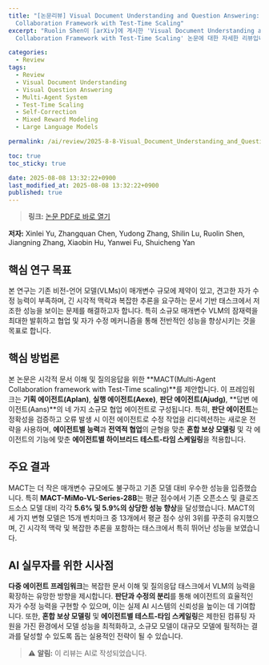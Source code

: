 ```yaml
---
title: "[논문리뷰] Visual Document Understanding and Question Answering: A Multi-Agent
  Collaboration Framework with Test-Time Scaling"
excerpt: "Ruolin Shen이 [arXiv]에 게시한 'Visual Document Understanding and Question Answering: A Multi-Agent
  Collaboration Framework with Test-Time Scaling' 논문에 대한 자세한 리뷰입니다."

categories:
  - Review
tags:
  - Review
  - Visual Document Understanding
  - Visual Question Answering
  - Multi-Agent System
  - Test-Time Scaling
  - Self-Correction
  - Mixed Reward Modeling
  - Large Language Models

permalink: /ai/review/2025-8-8-Visual_Document_Understanding_and_Question_Answering_A_Multi-Agent_Collaboration_Framework_with_Test-Time_Scaling/

toc: true
toc_sticky: true

date: 2025-08-08 13:32:22+0900
last_modified_at: 2025-08-08 13:32:22+0900
published: true
---
```

> **링크:** [논문 PDF로 바로 열기](https://arxiv.org/abs/2508.03404)

**저자:** Xinlei Yu, Zhangquan Chen, Yudong Zhang, Shilin Lu, Ruolin Shen, Jiangning Zhang, Xiaobin Hu, Yanwei Fu, Shuicheng Yan



## 핵심 연구 목표
본 연구는 기존 비전-언어 모델(VLMs)이 매개변수 규모에 제약이 있고, 견고한 자가 수정 능력이 부족하며, 긴 시각적 맥락과 복잡한 추론을 요구하는 문서 기반 태스크에서 저조한 성능을 보이는 문제를 해결하고자 합니다. 특히 소규모 매개변수 VLM의 잠재력을 최대한 발휘하고 협업 및 자가 수정 메커니즘을 통해 전반적인 성능을 향상시키는 것을 목표로 합니다.

## 핵심 방법론
본 논문은 시각적 문서 이해 및 질의응답을 위한 **MACT(Multi-Agent Collaboration framework with Test-Time scaling)**를 제안합니다. 이 프레임워크는 **기획 에이전트(Aplan)**, **실행 에이전트(Aexe)**, **판단 에이전트(Ajudg)**, **답변 에이전트(Aans)**의 네 가지 소규모 협업 에이전트로 구성됩니다. 특히, **판단 에이전트**는 정확성을 검증하고 오류 발생 시 이전 에이전트로 수정 작업을 리디렉션하는 새로운 전략을 사용하며, **에이전트별 능력**과 **전역적 협업**의 균형을 맞춘 **혼합 보상 모델링** 및 각 에이전트의 기능에 맞춘 **에이전트별 하이브리드 테스트-타임 스케일링**을 적용합니다.

## 주요 결과
MACT는 더 작은 매개변수 규모에도 불구하고 기존 모델 대비 우수한 성능을 입증했습니다. 특히 **MACT-MiMo-VL-Series-28B**는 평균 점수에서 기존 오픈소스 및 클로즈드소스 모델 대비 각각 **5.6% 및 5.9%의 상당한 성능 향상**을 달성했습니다. MACT의 세 가지 변형 모델은 15개 벤치마크 중 13개에서 평균 점수 상위 3위를 꾸준히 유지했으며, 긴 시각적 맥락 및 복잡한 추론을 포함하는 태스크에서 특히 뛰어난 성능을 보였습니다.

## AI 실무자를 위한 시사점
**다중 에이전트 프레임워크**는 복잡한 문서 이해 및 질의응답 태스크에서 VLM의 능력을 확장하는 유망한 방향을 제시합니다. **판단과 수정의 분리**를 통해 에이전트의 효율적인 자가 수정 능력을 구현할 수 있으며, 이는 실제 AI 시스템의 신뢰성을 높이는 데 기여합니다. 또한, **혼합 보상 모델링** 및 **에이전트별 테스트-타임 스케일링**은 제한된 컴퓨팅 자원을 가진 환경에서 모델 성능을 최적화하고, 소규모 모델이 대규모 모델에 필적하는 결과를 달성할 수 있도록 돕는 실용적인 전략이 될 수 있습니다.

> ⚠️ **알림:** 이 리뷰는 AI로 작성되었습니다.